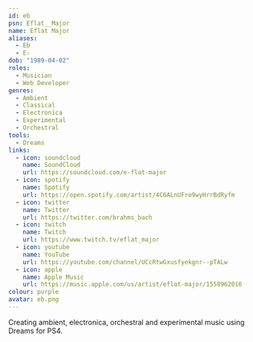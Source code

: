 ```yaml
---
id: eb
psn: Eflat__Major
name: Eflat Major
aliases:
  - Eb
  - E♭
dob: "1989-04-02"
roles:
  - Musician
  - Web Developer
genres:
  - Ambient
  - Classical
  - Electronica
  - Experimental
  - Orchestral
tools:
  - Dreams
links:
  - icon: soundcloud
    name: SoundCloud
    url: https://soundcloud.com/e-flat-major
  - icon: spotify
    name: Spotify
    url: https://open.spotify.com/artist/4C6ALnUFro9wyHrrBdRyfm
  - icon: twitter
    name: Twitter
    url: https://twitter.com/brahms_bach
  - icon: twitch
    name: Twitch
    url: https://www.twitch.tv/eflat_major
  - icon: youtube
    name: YouTube
    url: https://youtube.com/channel/UCcRtwGxusfyekgnr--pTALw
  - icon: apple
    name: Apple Music
    url: https://music.apple.com/us/artist/eflat-major/1558962016
colour: purple
avatar: eb.png
---
```


Creating ambient, electronica, orchestral and experimental music using Dreams for PS4.
